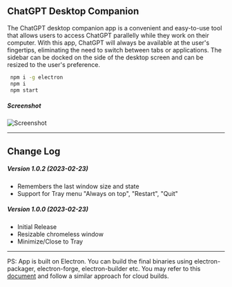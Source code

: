 ## ChatGPT Desktop Companion

The ChatGPT desktop companion app is a convenient and easy-to-use tool that allows users to access ChatGPT parallelly while they work on their computer. With this app, ChatGPT will always be available at the user's fingertips, eliminating the need to switch between tabs or applications. The sidebar can be docked on the side of the desktop screen and can be resized to the user's preference.


```cmd
 npm i -g electron
 npm i
 npm start
```

##### Screenshot

![Screenshot](https://i.ibb.co/8M33CSn/Chat-GPT-Sidebar-Screenshot.png)

---------------------------

## Change Log

##### Version 1.0.2 (2023-02-23)
- Remembers the last window size and state
- Support for Tray menu "Always on top", "Restart", "Quit"
##### Version 1.0.0 (2023-02-23)
 - Initial Release
 - Resizable chromeless window
 - Minimize/Close to Tray

---------------------

PS: App is built on Electron. You can build the final binaries using electron-packager, electron-forge, electron-builder etc.
You may refer to this [document](https://refreshie.think.dj/docs/#/) and follow a similar approach for cloud builds.
